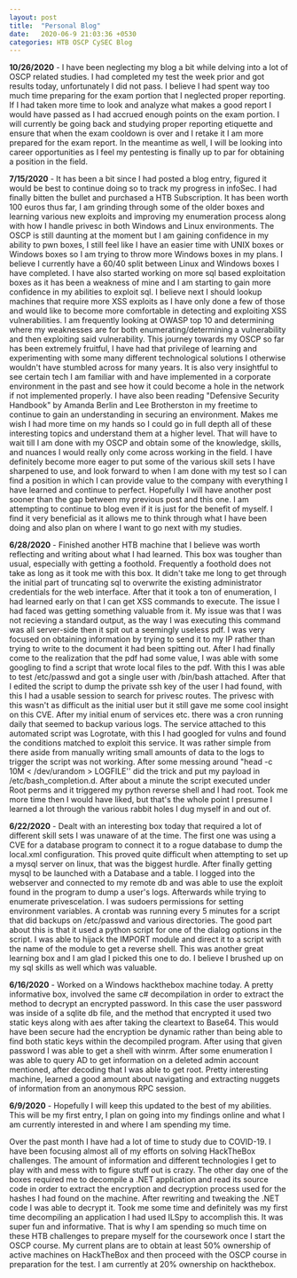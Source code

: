 ```yaml
---
layout: post
title:  "Personal Blog"
date:   2020-06-9 21:03:36 +0530
categories: HTB OSCP CySEC Blog
---
```

**10/26/2020** - I have been neglecting my blog a bit while delving into a lot of OSCP related studies. I had completed my test the week prior and got results today, unfortunately I did not pass. I believe I had spent way too much time preparing for the exam portion that I neglected proper reporting. If I had taken more time to look and analyze what makes a good report I would have passed as I had accrued enough points on the exam portion. I will currently be going back and studying proper reporting etiquette and ensure that when the exam cooldown is over and I retake it I am more prepared for the exam report. In the meantime as well, I will be looking into career opportunities as I feel my pentesting is finally up to par for obtaining a position in the field.

**7/15/2020** - It has been a bit since I had posted a blog entry, figured it would be best to continue doing so to track my progress in infoSec. I had finally bitten the bullet and purchased a HTB Subscription. It has been worth 100 euros thus far, I am grinding through some of the older boxes and learning various new exploits and improving my enumeration process along with how I handle privesc in both Windows and Linux environments. The OSCP is still daunting at the moment but I am gaining confidence in my ability to pwn boxes, I still feel like I have an easier time with UNIX boxes or Windows boxes so I am trying to throw more Windows boxes in my plans. I believe I currently have a 60/40 split between Linux and Windows boxes I have completed. I have also started working on more sql based exploitation boxes as it has been a weakness of mine and I am starting to gain more confidence in my abilities to exploit sql. I believe next I should lookup machines that require more XSS exploits as I have only done a few of those and would like to become more comfortable in detecting and exploiting XSS vulnerabilities. I am frequently looking at OWASP top 10 and determining where my weaknesses are for both enumerating/determining a vulnerability and then exploiting said vulnerability. This journey towards my OSCP so far has been extremely fruitful, I have had that privilege of learning and experimenting with some many different technological solutions I otherwise wouldn't have stumbled across for many years. It is also very insightful to see certain tech I am familiar with and have implemented in a corporate environment in the past and see how it could become a hole in the network if not implemented properly. I have also been reading "Defensive Security Handbook" by Amanda Berlin and Lee Brotherston in my freetime to continue to gain an understanding in securing an environment. Makes me wish I had more time on my hands so I could go in full depth all of these interesting topics and understand them at a higher level. That will have to wait till I am done with my OSCP and obtain some of the knowledge, skills, and nuances I would really only come across working in the field. I have definitely become more eager to put some of the various skill sets I have sharpened to use, and look forward to when I am done with my test so I can find a position in which I can provide value to the company with everything I have learned and continue to perfect. Hopefully I will have another post sooner than the gap between my previous post and this one. I am attempting to continue to blog even if it is just for the benefit of myself. I find it very beneficial as it allows me to think through what I have been doing and also plan on where I want to go next with my studies.

**6/28/2020** - Finished another HTB machine that I believe was worth reflecting and writing about what I had learned. This box was tougher than usual, especially with getting a foothold. Frequently a foothold does not take as long as it took me with this box. It didn't take me long to get through the initial part of truncating sql to overwrite the existing administrator credentials for the web interface. After that it took a ton of enumeration, I had learned early on that I can get XSS commands to execute. The issue I had faced was getting something valuable from it. My issue was that I was not recieving a standard output, as the way I was executing this command was all server-side then it spit out a seemingly useless pdf. I was very focused on obtaining information by trying to send it to my IP rather than trying to write to the document it had been spitting out. After I had finally come to the realization that the pdf had some value, I was able with some googling to find a script that wrote local files to the pdf. With this I was able to test /etc/passwd and got a single user with /bin/bash attached. After that I edited the script to dump the private ssh key of the user I had found, with this I had a usable session to search for privesc routes. The privesc with this wasn't as difficult as the initial user but it still gave me some cool insight on this CVE. After my initial enum of services etc. there was a cron running daily that seemed to backup various logs. The service attached to this automated script was Logrotate, with this I had googled for vulns and found the conditions matched to exploit this service. It was rather simple from there aside from manually writing small amounts of data to the logs to trigger the script was not working. After some messing around "head -c 10M < /dev/urandom > LOGFILE'' did the trick and put my payload in /etc/bash_completion.d. After about a minute the script executed under Root perms and it triggered my python reverse shell and I had root. Took me more time then I would have liked, but that's the whole point I presume I learned a lot through the various rabbit holes I dug myself in and out of.

 **6/22/2020** - Dealt with an interesting box today that required a lot of different skill sets I was unaware of at the time. The first one was using a CVE for a database program to connect it to a rogue database to dump the local.xml configuration. This proved quite difficult when attempting to set up a mysql server on linux, that was the biggest hurdle. After finally getting mysql to be launched with a Database and a table. I logged into the webserver and connected to my remote db and was able to use the exploit found in the program to dump a user's logs. Afterwards while trying to enumerate privescelation. I was sudoers permissions for setting environment variables. A crontab was running every 5 minutes for a script that did backups on /etc/passwd and various directories. The good part about this is that it used a python script for one of the dialog options in the script. I was able to hijack the IMPORT module and direct it to a script with the name of the module to get a reverse shell. This was another great learning box and I am glad I picked this one to do. I believe I brushed up on my sql skills as well which was valuable.

**6/16/2020** - Worked on a Windows hackthebox machine today. A pretty informative box, involved the same c# decompilation in order to extract the method to decrypt an encrypted password. In this case the user password was inside of a sqlite db file, and the method that encrypted it used two static keys along with aes after taking the cleartext to Base64. This would have been secure had the encryption be dynamic rather than being able to find both static keys within the decompiled program. After using that given password I was able to get a shell with winrm. After some enumeration I was able to query AD to get information on a deleted admin account mentioned, after decoding that I was able to get root. Pretty interesting machine, learned a good amount about navigating and extracting nuggets of information from an anonymous RPC session. 

**6/9/2020** - Hopefully I will keep this updated to the best of my abilities. This will be my first entry, I plan on going into my findings online and what I am currently interested in and where I am spending my time.

Over the past month I have had a lot of time to study due to COVID-19. I have been focusing almost all of my efforts on solving HackTheBox challenges. The amount of information and different technologies I get to play with and mess with to figure stuff out is crazy. The other day one of the boxes required me to decompile a .NET application and read its source code in order to extract the encryption and decryption process used for the hashes I had found on the machine. After rewriting and tweaking the .NET code I was able to decrypt it. Took me some time and definitely was my first time decompiling an application I had used ILSpy to accomplish this. It was super fun and informative. That is why I am spending so much time on these HTB challenges to prepare myself for the coursework once I start the OSCP course. My current plans are to obtain at least 50% ownership of active machines on HackTheBox and then proceed with the OSCP course in preparation for the test. I am currently at 20% ownership on hackthebox.
